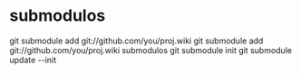 # submodulos
git submodule add git://github.com/you/proj.wiki
git submodule add git://github.com/you/proj.wiki submodulos
git submodule init
git submodule update --init
